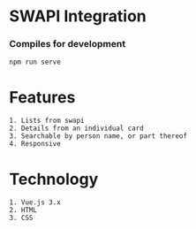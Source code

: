 # SWAPI Integration

### Compiles for development

```
npm run serve
```

# Features

```
1. Lists from swapi
2. Details from an individual card
3. Searchable by person name, or part thereof
4. Responsive
```

# Technology

```
1. Vue.js 3.x
2. HTML
3. CSS
```
